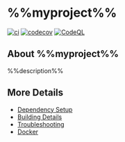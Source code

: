 # %%myproject%%

[![ci](https://github.com/%%myorg%%/%%myproject%%/actions/workflows/ci.yml/badge.svg)](https://github.com/%%myorg%%/%%myproject%%/actions/workflows/ci.yml)
[![codecov](https://codecov.io/gh/%%myorg%%/%%myproject%%/branch/main/graph/badge.svg)](https://codecov.io/gh/%%myorg%%/%%myproject%%)
[![CodeQL](https://github.com/%%myorg%%/%%myproject%%/actions/workflows/codeql-analysis.yml/badge.svg)](https://github.com/%%myorg%%/%%myproject%%/actions/workflows/codeql-analysis.yml)

## About %%myproject%%
%%description%%


## More Details

 * [Dependency Setup](README_dependencies.md)
 * [Building Details](README_building.md)
 * [Troubleshooting](README_troubleshooting.md)
 * [Docker](README_docker.md)
